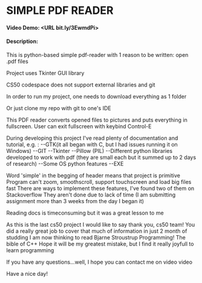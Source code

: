 # SIMPLE PDF READER
#### Video Demo:  <URL bit.ly/3EwmdPi>
#### Description:
This is python-based simple pdf-reader with 1 reason to be written: open .pdf files

Project uses Tkinter GUI library

CS50 codespace does not support external libraries and git

In order to run my project, one needs to download everything as 1 folder

Or just clone my repo with git to one's IDE

This PDF reader converts opened files to pictures and puts everything
in fullscreen. User can exit fullscreen with keybind Control-E

During developing this project I've read plenty of documentation and tutorial, e.g. :
--GTK(it all began with C, but I had issues running it on Windows)
--GIT
--Tkinter
--Pillow (PIL)
--Different python libraries developed to work with pdf (they are small each but it summed up to 2 days of research)
--Some OS python features
--EXE

Word 'simple' in the begging of header means that project is primitive
Program can't zoom, smoothscroll, support touchscreen and load big files fast
There are ways to implement these features, I've found two of them on Stackoverflow 
They aren't done due to lack of time (I am submitting assignment more than 3 weeks from the day I began it)

Reading docs is timeconsuming but it was a great lesson to me

As this is the last cs50 project I would like to say thank you, cs50 team! 
You did a really great job to cover that much of information in just 2 month of studding
I am now thinking to read Bjarne Stroustrup Programming! The bible of C++
Hope it will be my greatest mistake, but I find it really joyfull to learn programming

If you have any questions...well, I hope you can contact me on video video

Have a nice day!

